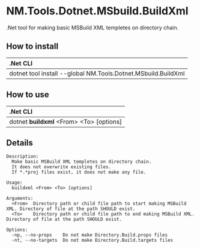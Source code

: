 # NM.Tools.Dotnet.MSbuild.BuildXml
.Net tool for making basic MSBuild XML templetes on directory chain.


## How to install
|.Net CLI|
|:---|
|dotnet tool install --global NM.Tools.Dotnet.MSbuild.BuildXml|


## How to use
|.Net CLI|
|:---|
|dotnet **buildxml** \<From\> \<To\> [options]|


## Details
```
Description:
  Make basic MSBuild XML templetes on directory chain.
  It does not overwrite existing files.
  If *.*proj files exist, it does not make any file.

Usage:
  buildxml <From> <To> [options]

Arguments:
  <From>  Directory path or child file path to start making MSBuild XML. Directory of file at the path SHOULD exist.
  <To>    Directory path or child file path to end making MSBuild XML. Directory of file at the path SHOULD exist.

Options:
  -np, --no-props    Do not make Directory.Build.props files
  -nt, --no-targets  Do not make Directory.Build.targets files
```